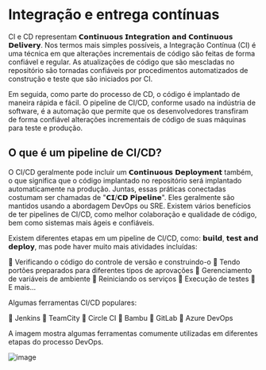 # Integração e entrega contínuas

CI e CD representam 𝗖𝗼𝗻𝘁𝗶𝗻𝘂𝗼𝘂𝘀 𝗜𝗻𝘁𝗲𝗴𝗿𝗮𝘁𝗶𝗼𝗻 𝗮𝗻𝗱 𝗖𝗼𝗻𝘁𝗶𝗻𝘂𝗼𝘂𝘀 𝗗𝗲𝗹𝗶𝘃𝗲𝗿𝘆. Nos termos mais simples possíveis, a Integração Contínua (CI) é uma técnica em que alterações incrementais de código são feitas de forma confiável e regular. As atualizações de código que são mescladas no repositório são tornadas confiáveis por procedimentos automatizados de construção e teste que são iniciados por CI. 

Em seguida, como parte do processo de CD, o código é implantado de maneira rápida e fácil. O pipeline de CI/CD, conforme usado na indústria de software, é a automação que permite que os desenvolvedores transfiram de forma confiável alterações incrementais de código de suas máquinas para teste e produção.

## O que é um pipeline de CI/CD?

O CI/CD geralmente pode incluir um 𝗖𝗼𝗻𝘁𝗶𝗻𝘂𝗼𝘂𝘀 𝗗𝗲𝗽𝗹𝗼𝘆𝗺𝗲𝗻𝘁 também, o que significa que o código implantado no repositório será implantado automaticamente na produção. Juntas, essas práticas conectadas costumam ser chamadas de "𝗖𝗜/𝗖𝗗 𝗣𝗶𝗽𝗲𝗹𝗶𝗻𝗲". Eles geralmente são mantidos usando a abordagem DevOps ou SRE. Existem vários benefícios de ter pipelines de CI/CD, como melhor colaboração e qualidade de código, bem como sistemas mais ágeis e confiáveis.

Existem diferentes etapas em um pipeline de CI/CD, como: 𝗯𝘂𝗶𝗹𝗱, 𝘁𝗲𝘀𝘁 𝗮𝗻𝗱 𝗱𝗲𝗽𝗹𝗼𝘆, mas pode haver muito mais atividades incluídas:

🔹 Verificando o código do controle de versão e construindo-o
🔹 Tendo portões preparados para diferentes tipos de aprovações
🔹 Gerenciamento de variáveis de ambiente
🔹 Reiniciando os serviços
🔹 Execução de testes
🔹 E mais...

Algumas ferramentas CI/CD populares:

🔸 Jenkins
🔸 TeamCity
🔸 Circle CI
🔸 Bambu
🔸 GitLab
🔸 Azure DevOps

A imagem mostra algumas ferramentas comumente utilizadas em diferentes etapas do processo DevOps.

![image](https://user-images.githubusercontent.com/24658433/225999255-c6481d7f-fbb9-4bda-9071-d988b7e86d6e.png)
